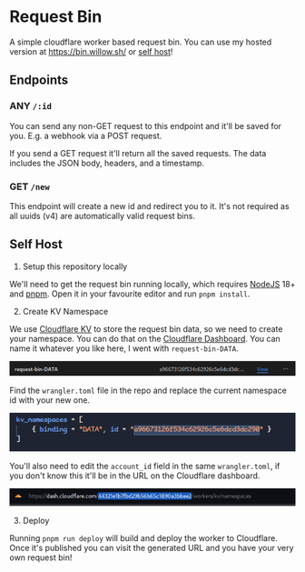 # Request Bin

A simple cloudflare worker based request bin. You can use my hosted version at https://bin.willow.sh/ or [self host](#self-host)!

## Endpoints

### ANY `/:id`

You can send any non-GET request to this endpoint and it'll be saved for you. E.g. a webhook via a POST request.

If you send a GET request it'll return all the saved requests. The data includes the JSON body, headers, and a timestamp.

### GET `/new`

This endpoint will create a new id and redirect you to it. It's not required as all uuids (v4) are automatically valid request bins. 

## Self Host

1. Setup this repository locally

We'll need to get the request bin running locally, which requires [NodeJS](<https://nodejs.org/en>) 18+ and [pnpm](https://pnpm.io/). Open it in your favourite editor and run `pnpm install`.

2. Create KV Namespace

We use [Cloudflare KV](https://developers.cloudflare.com/kv/) to store the request bin data, so we need to create your namespace. You can do that on the [Cloudflare Dashboard](https://dash.cloudflare.com/?to=/:account/workers/kv/namespaces). You can name it whatever you like here, I went with `request-bin-DATA`.

![kv namespace screenshot](./.github/images/kv-namespace.png)

Find the `wrangler.toml` file in the repo and replace the current namespace id with your new one.

![wrangler toml edit screenshot](./.github/images/wrangler-toml-kv.png)

You'll also need to edit the `account_id` field in the same `wrangler.toml`, if you don't know this it'll be in the URL on the Cloudflare dashboard.

![screenshot of cloudflare url with account id highlighted](./.github/images/account-id.png)

3. Deploy

Running `pnpm run deploy` will build and deploy the worker to Cloudflare. Once it's published you can visit the generated URL and you have your very own request bin!
